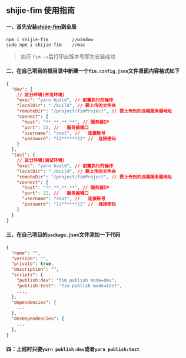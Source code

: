 ## shijie-fim 使用指南

#### 一、首先安装[shijie-fim](https://www.npmjs.com/package/shijie-fim)到全局

```shell
npm i shijie-fim         //window
sudo npm i shijie-fim    //mac
```

> 执行 `fim -v`后打印出版本号即为安装成功

#### 二、在自己项目的根目录中新建一个`fim.config.json`文件里面内容格式如下

```json
{
  "dev": {
    // 区分环境(开发环境)
    "exec": "yarn build", // 前置执行的操作
    "localDir": "./build", // 要上传的文件夹
    "remoteDir": "/project/fimProject", // 要上传到的远端服务器地址
    "connect": {
      "host": "**.**.**.**", // 服务器IP
      "port": 22, //   服务器端口
      "username": "root", //   连接账号
      "password": "12******22" //  连接密码
    }
  },
  "test": {
    // 区分环境(测试环境)
    "exec": "yarn build", // 前置执行的操作
    "localDir": "./build", // 要上传的文件夹
    "remoteDir": "/project/fimProject", // 要上传到的远端服务器地址
    "connect": {
      "host": "**.**.**.**", // 服务器IP
      "port": 22, //   服务器端口
      "username": "root", //   连接账号
      "password": "12******22" //  连接密码
    }
  }
}
```

#### 三、在自己项目的`package.json`文件添加一下代码

```json
{
  "name": "",
  "version": "",
  "private": true,
  "description": "",
  "scripts": {
    "publish:dev": "fim publish mode=dev",
    "publish:test": "fim publish mode=test",
    ...,
  },
  "dependencies": {
    ...
  },
  "devDependencies": {
    ...
  },
}

```

#### 四：上线时只要`yarn publish:dev`或者`yarn publish:test`

